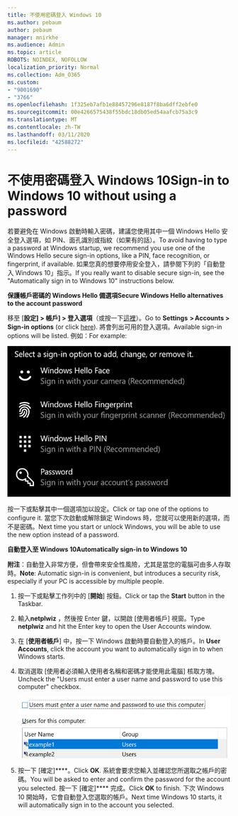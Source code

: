 ```yaml
---
title: 不使用密碼登入 Windows 10
ms.author: pebaum
author: pebaum
manager: mnirkhe
ms.audience: Admin
ms.topic: article
ROBOTS: NOINDEX, NOFOLLOW
localization_priority: Normal
ms.collection: Adm_O365
ms.custom:
- "9001690"
- "3766"
ms.openlocfilehash: 1f325eb7afb1e88457296e8187f8ba6dff2ebfe0
ms.sourcegitcommit: 00e4266575438f55bdc18db05ed54aafcb75a3c9
ms.translationtype: MT
ms.contentlocale: zh-TW
ms.lasthandoff: 03/11/2020
ms.locfileid: "42588272"
---
```

# <a name="sign-in-to-windows-10-without-using-a-password"></a><span data-ttu-id="705c1-102">不使用密碼登入 Windows 10</span><span class="sxs-lookup"><span data-stu-id="705c1-102">Sign-in to Windows 10 without using a password</span></span>

<span data-ttu-id="705c1-103">若要避免在 Windows 啟動時輸入密碼，建議您使用其中一個 Windows Hello 安全登入選項，如 PIN、面孔識別或指紋（如果有的話）。</span><span class="sxs-lookup"><span data-stu-id="705c1-103">To avoid having to type a password at Windows startup, we recommend you use one of the Windows Hello secure sign-in options, like a PIN, face recognition, or fingerprint, if available.</span></span> <span data-ttu-id="705c1-104">如果您真的想要停用安全登入，請參閱下列的「自動登入 Windows 10」指示。</span><span class="sxs-lookup"><span data-stu-id="705c1-104">If you really want to disable secure sign-in, see the "Automatically sign in to Windows 10" instructions below.</span></span>

<span data-ttu-id="705c1-105">**保護帳戶密碼的 Windows Hello 備選項**</span><span class="sxs-lookup"><span data-stu-id="705c1-105">**Secure Windows Hello alternatives to the account password**</span></span>

<span data-ttu-id="705c1-106">移至 [**設定] > 帳戶] > 登入選項**（或按一下[這裡](ms-settings:signinoptions?activationSource=GetHelp)）。</span><span class="sxs-lookup"><span data-stu-id="705c1-106">Go to **Settings  > Accounts > Sign-in options** (or click [here](ms-settings:signinoptions?activationSource=GetHelp)).</span></span> <span data-ttu-id="705c1-107">將會列出可用的登入選項。</span><span class="sxs-lookup"><span data-stu-id="705c1-107">Available sign-in options will be listed.</span></span> <span data-ttu-id="705c1-108">例如：</span><span class="sxs-lookup"><span data-stu-id="705c1-108">For example:</span></span>

![登入選項。](media/sign-in-options.png)

<span data-ttu-id="705c1-110">按一下或點擊其中一個選項加以設定。</span><span class="sxs-lookup"><span data-stu-id="705c1-110">Click or tap one of the options to configure it.</span></span> <span data-ttu-id="705c1-111">當您下次啟動或解除鎖定 Windows 時，您就可以使用新的選項，而不是密碼。</span><span class="sxs-lookup"><span data-stu-id="705c1-111">Next time you start or unlock Windows, you will be able to use the new option instead of a password.</span></span> 

<span data-ttu-id="705c1-112">**自動登入至 Windows 10**</span><span class="sxs-lookup"><span data-stu-id="705c1-112">**Automatically sign-in to Windows 10**</span></span>

<span data-ttu-id="705c1-113">**附注**：自動登入非常方便，但會帶來安全性風險，尤其是當您的電腦可由多人存取時。</span><span class="sxs-lookup"><span data-stu-id="705c1-113">**Note**: Automatic sign-in is convenient, but introduces a security risk, especially if your PC is accessible by multiple people.</span></span> 

1. <span data-ttu-id="705c1-114">按一下或點擊工作列中的 [**開始**] 按鈕。</span><span class="sxs-lookup"><span data-stu-id="705c1-114">Click or tap the **Start** button in the Taskbar.</span></span>

2. <span data-ttu-id="705c1-115">輸入**netplwiz** ，然後按 Enter 鍵，以開啟 [使用者帳戶] 視窗。</span><span class="sxs-lookup"><span data-stu-id="705c1-115">Type **netplwiz** and hit the Enter key to open the User Accounts window.</span></span>

3. <span data-ttu-id="705c1-116">在 [**使用者帳戶**] 中，按一下 Windows 啟動時要自動登入的帳戶。</span><span class="sxs-lookup"><span data-stu-id="705c1-116">In **User Accounts**, click the account you want to automatically sign in to when Windows starts.</span></span>

4. <span data-ttu-id="705c1-117">取消選取 [使用者必須輸入使用者名稱和密碼才能使用此電腦] 核取方塊。</span><span class="sxs-lookup"><span data-stu-id="705c1-117">Uncheck the "Users must enter a user name and password to use this computer" checkbox.</span></span>

    ![使用者必須輸入 [使用者名稱] 和 [密碼] 選項。](media/users-must-enter-username.png)

5. <span data-ttu-id="705c1-119">按一下 [確定]\*\*\*\*。</span><span class="sxs-lookup"><span data-stu-id="705c1-119">Click **OK**.</span></span> <span data-ttu-id="705c1-120">系統會要求您輸入並確認您所選取之帳戶的密碼。</span><span class="sxs-lookup"><span data-stu-id="705c1-120">You will be asked to enter and confirm the password for the account you selected.</span></span> <span data-ttu-id="705c1-121">按一下 [確定]\*\*\*\* 完成。</span><span class="sxs-lookup"><span data-stu-id="705c1-121">Click **OK** to finish.</span></span> <span data-ttu-id="705c1-122">下次 Windows 10 開始時，它會自動登入您選取的帳戶。</span><span class="sxs-lookup"><span data-stu-id="705c1-122">Next time Windows 10 starts, it will automatically sign in to the account you selected.</span></span>
